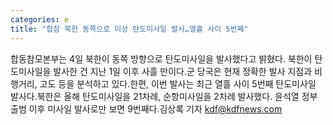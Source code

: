 ```yaml
---
categories: e
title: "합참 북한 동쪽으로 미상 탄도미사일 발사…열흘 사이 5번째"
---
```

합동참모본부는 4일 북한이 동쪽 방향으로 탄도미사일을 발사했다고 밝혔다. 북한이 탄도미사일을 발사한 건 지난 1일 이후 사흘 만이다.군 당국은 현재 정확한 발사 지점과 비행거리, 고도 등을 분석하고 있다.한편, 이번 발사는 최근 열흘 사이 5번째 탄도미사일 발사다.북한은 올해 탄도미사일을 21차례, 순항미사일을 2차례 발사했다. 윤석열 정부 출범 이후 미사일 발사로만 보면 9번째다.김상록 기자 kdf@kdfnews.com